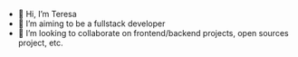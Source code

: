 - 👋 Hi, I’m Teresa
- 👀 I’m aiming to be a fullstack developer
- 💞️ I’m looking to collaborate on frontend/backend projects, open sources project, etc.

<!---
Teresayyyy/Teresayyyy is a ✨ special ✨ repository because its `README.md` (this file) appears on your GitHub profile.
You can click the Preview link to take a look at your changes.
--->
